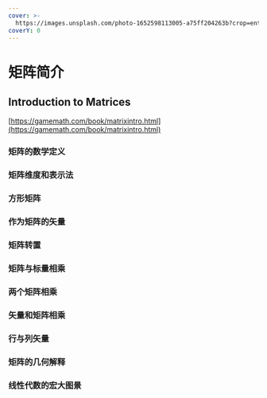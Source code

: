 ```yaml
---
cover: >-
  https://images.unsplash.com/photo-1652598113005-a75ff204263b?crop=entropy&cs=srgb&fm=jpg&ixid=MnwxOTcwMjR8MHwxfHJhbmRvbXx8fHx8fHx8fDE2NTI4MzkwOTI&ixlib=rb-1.2.1&q=85
coverY: 0
---
```


# 矩阵简介

## Introduction to Matrices

[https://gamemath.com/book/matrixintro.html](https://gamemath.com/book/matrixintro.html)

### 矩阵的数学定义

### 矩阵维度和表示法

### 方形矩阵

### 作为矩阵的矢量

### 矩阵转置

### 矩阵与标量相乘

### 两个矩阵相乘

### 矢量和矩阵相乘

### 行与列矢量

### 矩阵的几何解释

### 线性代数的宏大图景
